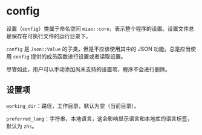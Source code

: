 # config

设置（`config`）类属于命名空间 `miao::core`，表示整个程序的设置。设置文件总是保存在可执行文件的运行目录下。

`config` 是 `Json::Value` 的子类，但是不应该使用其中的 JSON 功能。总是应当使用 `config` 提供的成员函数进行设置或者读取设置。

尽管如此，用户可以手动添加尚未支持的设置项，程序不会进行删除。

## 设置项

`working_dir`：路径，工作目录，默认为空（当前目录）。

`preferred_lang`：字符串，本地语言，这会影响显示语言和本地库的语言标签，默认为 `zhs`。
